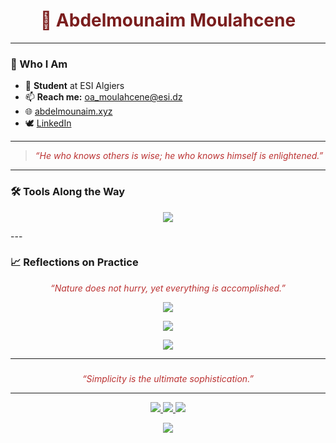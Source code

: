 
<h1 align="center" style="color:#7b1e1e;">🦋 Abdelmounaim Moulahcene</h1>

---


### 🪷 Who I Am

- 🧭 **Student** at ESI Algiers  
- 📫 **Reach me:** oa_moulahcene@esi.dz  
- 🌐 [abdelmounaim.xyz](https://abdelmounaim.xyz)  
- 🕊️ [LinkedIn](https://linkedin.com/in/abdelmounaim-moulahcene)

---

<blockquote style="color:#b33;">
  <em>“He who knows others is wise; he who knows himself is enlightened.”</em>
</blockquote>

---

### 🛠️ Tools Along the Way

<p align="center">
  <img src="https://skillicons.dev/icons?i=python,typescript,react,tailwind,nodejs,c,github,html&theme=dark" />
</p>
---

### 📈 Reflections on Practice

<p align="center">
  <em style="color:#b33;">
    “Nature does not hurry, yet everything is accomplished.”
  </em>
</p>

<p align="center">
  <img src="https://github-readme-stats.vercel.app/api?username=moulahcene26&show_icons=true&theme=dark&icon_color=b33&title_color=b33&text_color=aaa&hide=issues&hide_title=true" />
</p>

<p align="center">
  <img src="https://github-readme-streak-stats.herokuapp.com/?user=moulahcene26&theme=dark&background=000000&stroke=bb4444&ring=bb4444&fire=bb4444&currStreakLabel=bb4444" />
</p>

<p align="center">
  <img src="https://github-readme-stats.vercel.app/api/top-langs/?username=moulahcene26&layout=compact&theme=dark&title_color=bb4444&text_color=aaa" />
</p>

---

### 

<p align="center">
  <em style="color:#b33;">
    “Simplicity is the ultimate sophistication.”
  </em>
</p>

---

<p align="center">
  <a href="mailto:oa_moulahcene@esi.dz">
    <img src="https://img.shields.io/badge/-Write_to_Me-b33?style=for-the-badge&logo=gmail&logoColor=white" />
  </a>
  <a href="https://linkedin.com/in/abdelmounaim-moulahcene">
    <img src="https://img.shields.io/badge/-Connect-b33?style=for-the-badge&logo=linkedin&logoColor=white" />
  </a>
  <a href="https://abdelmounaim.xyz">
    <img src="https://img.shields.io/badge/-Visit_my_Site-b33?style=for-the-badge&logo=firefox&logoColor=white" />
  </a>
</p>

<p align="center">
  <img src="https://capsule-render.vercel.app/api?type=waving&color=gradient&height=120&section=footer&text=&fontColor=bb4444"/>
</p>
